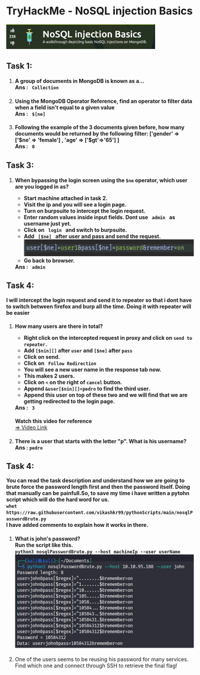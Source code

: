<h1>TryHackMe - NoSQL injection Basics</h1>
<img src="./img/logo.png" alt="logo" width="400">
<h2>Task 1:</h2>
<ol type="1">
    <li>
        <h4>
            A group of documents in MongoDB is known as a... <br>
            <strong>Ans :</strong> <code> Collection </code>
        </h4>
    </li>
    <li>
        <h4>
            Using the MongoDB Operator Reference, find an operator to filter data when a field isn't equal to a given
            value<br>
            <strong>Ans :</strong> <code> $[ne] </code>
        </h4>
    </li>
    <li>
        <h4>
            Following the example of the 3 documents given before, how many documents would be returned by the following
            filter: ['gender' => ['$ne' => 'female'] , 'age' => ['$gt'=>'65'] ]<br>
            <strong>Ans :</strong> <code> 0 </code>
        </h4>
    </li>
</ol>
<h2>Task 3:</h2>
<ol type="1">
    <li>
        <h4>
            When bypassing the login screen using the <code>$ne</code> operator, which user are you logged in as?
            <ul>
                <li>Start machine attached in task 2.</li>
                <li>Visit the ip and you will see a login page.</li>
                <li>Turn on burpsuite to intercept the login request.</li>
                <li>Enter random values inside input fields. <strong>Dont use <code> admin </code> as username just
                        yet</strong>.</li>
                <li>Click on <code> login </code> and switch to burpsuite.</li>
                <li>
                    Add <code> [$ne] </code> after user and pass and send the request.<br>
                    <img src="./img/burp2.png" alt="burp2" width="500">
                </li>
                <li>Go back to browser.</li>
            </ul>
            <strong>Ans :</strong> <code> admin </code>
        </h4>
    </li>
</ol>
<h2>Task 4:</h2>
<strong>I will intercept the login request and send it to repeater so that i dont have to switch between firefox and
    burp all the time. Doing it with repeater will be easier</strong>
<ol type="1">
    <li>
        <h4>
            How many users are there in total?
            <ul>
                <li>Right click on the intercepted request in proxy and click on <code>send to repeater.</code> </li>
                <li>Add <code>[$nin][]</code> after <code>user</code> and <code>[$ne]</code> after <code>pass</code>
                </li>
                <li>Click on send.</li>
                <li>Click on <code> Follow Redirection </code></li>
                <li>You will see a new user name in the response tab now.</li>
                <li>This makes 2 users.</li>
                <li>Click on <code>&lt;</code> on the right of <code>cancel</code> button.</li>
                <li>Append <code>&user[$nin][]=pedro</code> to find the third user.</li>
                <li>Append this user on top of these two and we will find that we are getting redirected to the login
                    page.</li>
            </ul>
            <strong>Ans :</strong> <code> 3 </code>
        </h4>
        <strong>Watch this video for reference</strong><br>
        <a href="https://github.com/vikashkr99/TryHackMe_writeup-NoSQL_injection_Basics/blob/main/img/burpV.mov"> =>
            Video Link</a>
    </li>
    <li>
        <h4>
            There is a user that starts with the letter "p". What is his username?<br>
            <strong>Ans :</strong> <code>pedro</code>
        </h4>
    </li>
</ol>
<h2>Task 4:</h2>
<strong>
    You can read the task description and understand how we are going to brute force the password length first and then
    the password itself. Doing that manually can be painfull.So, to save my time i have written a pytohn script which will do the
    hard word for us.<br>
    <code>whet https://raw.githubusercontent.com/vikashkr99/pythonScripts/main/nosqlPasswordBrute.py</code><br>
    I have added comments to explain how it works in there.
</strong>
<ol type="1">
    <li>
        <h4>
            What is john's password?<br>
            Run the script like this.<br>
            <code>python3 nosqlPasswordBrute.py --host machineIp --user userName</code>
            <img src="./img/script1.png" alt="script1">
        </h4>
    </li>
    <li>One of the users seems to be reusing his password for many services. Find which one and connect through SSH to
        retrieve the final flag!</li>
</ol>